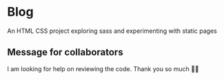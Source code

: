 # Blog 
An HTML CSS project exploring sass and experimenting with static pages

## Message for collaborators 
I am looking for help on reviewing the code. Thank you so much 🙏🏿
